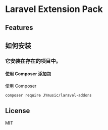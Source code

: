 
# Laravel Extension Pack

## Features

## 如何安装


### 它安装在存在的项目中。

#### 使用 Composer 添加包

使用 Composer 

```sh
composer require JYmusic/laravel-addons
```

## License

MIT

